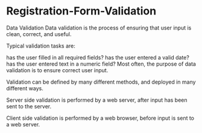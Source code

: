 # Registration-Form-Validation
Data Validation
Data validation is the process of ensuring that user input is clean, correct, and useful.

Typical validation tasks are:

has the user filled in all required fields?
has the user entered a valid date?
has the user entered text in a numeric field?
Most often, the purpose of data validation is to ensure correct user input.

Validation can be defined by many different methods, and deployed in many different ways.

Server side validation is performed by a web server, after input has been sent to the server.

Client side validation is performed by a web browser, before input is sent to a web server. 
